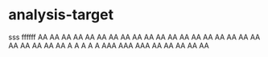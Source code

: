 # analysis-target


sss
ffffff
AA
AA
AA
AA
AA
AA
AA
AA
AA
AA
AA
AA
AA
AA
AA
AA
AA
AA
AA
AA
AA
AA
AA
AA
A
A
A
A
A
AAA
AAA
AAA
AA
AA
AA
AA
AA
